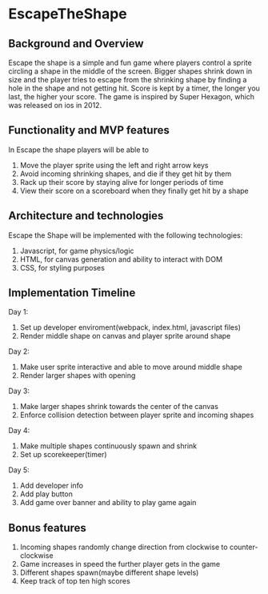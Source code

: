# EscapeTheShape

## Background and Overview

Escape the shape is a simple and fun game where players control a sprite circling a shape in the middle of the screen.
Bigger shapes shrink down in size and the player tries to escape from the shrinking shape by finding a hole in the shape and
not getting hit. Score is kept by a timer, the longer you last, the higher your score. 
The game is inspired by Super Hexagon, which was released on ios in 2012. 

## Functionality and MVP features

In Escape the shape players will be able to 

1. Move the player sprite using the left and right arrow keys
2. Avoid incoming shrinking shapes, and die if they get hit by them
3. Rack up their score by staying alive for longer periods of time
4. View their score on a scoreboard when they finally get hit by a shape

## Architecture and technologies

Escape the Shape will be implemented with the following technologies: 

1. Javascript, for game physics/logic
2. HTML, for canvas generation and ability to interact with DOM
3. CSS, for styling purposes


## Implementation Timeline

Day 1:

1. Set up developer enviroment(webpack, index.html, javascript files)
2. Render middle shape on canvas and player sprite around shape

Day 2: 

1. Make user sprite interactive and able to move around middle shape
2. Render larger shapes with opening


Day 3: 

1. Make larger shapes shrink towards the center of the canvas
1. Enforce collision detection between player sprite and incoming shapes 

Day 4: 

1. Make multiple shapes continuously spawn and shrink
2. Set up scorekeeper(timer)

Day 5: 

1. Add developer info 
2. Add play button
3. Add game over banner and ability to play game again


## Bonus features

1. Incoming shapes randomly change direction from clockwise to counter-clockwise
2. Game increases in speed the further player gets in the game
3. Different shapes spawn(maybe different shape levels)
4. Keep track of top ten high scores 

